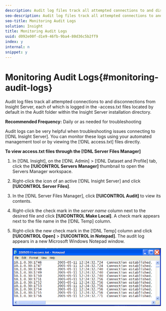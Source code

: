 ```yaml
---
description: Audit log files track all attempted connections to and disconnections from Insight Server, each of which is logged in the <YYYYMMDD>-access.txt files located by default in the Audit folder within the Insight Server installation directory.
seo-description: Audit log files track all attempted connections to and disconnections from Insight Server, each of which is logged in the <YYYYMMDD>-access.txt files located by default in the Audit folder within the Insight Server installation directory.
seo-title: Monitoring Audit Logs
solution: Insight
title: Monitoring Audit Logs
uuid: d092e00f-d1e9-46fb-9ba4-80d36c5b2ff9
index: y
internal: n
snippet: y
---
```


# Monitoring Audit Logs{#monitoring-audit-logs}

Audit log files track all attempted connections to and disconnections from Insight Server, each of which is logged in the <YYYYMMDD>-access.txt files located by default in the Audit folder within the Insight Server installation directory.

 **Recommended Frequency:** Daily or as needed for troubleshooting

Audit logs can be very helpful when troubleshooting issues connecting to [!DNL Insight Server]. You can monitor these logs using your automated management tool or by viewing the [!DNL access.txt] files directly.

**To view access.txt files through the [!DNL Server Files Manager]** 

1. In [!DNL Insight], on the [!DNL Admin] > [!DNL Dataset and Profile] tab, click the **[!UICONTROL Servers Manager]** thumbnail to open the Servers Manager workspace.
1. Right-click the icon of an active [!DNL Insight Server] and click **[!UICONTROL Server Files]**.
1. In the [!DNL Server Files Manager], click **[!UICONTROL Audit]** to view its contents.
1. Right-click the check mark in the *server name* column next to the desired file and click **[!UICONTROL Make Local]**. A check mark appears next to the file name in the [!DNL Temp] column.
1. Right-click the new check mark in the [!DNL Temp] column and click **[!UICONTROL Open]** > **[!UICONTROL in Notepad]**. The audit log appears in a new Microsoft Windows Notepad window.

   ![Step Info](assets/cfg_accesscontrol_accessFile.png)

